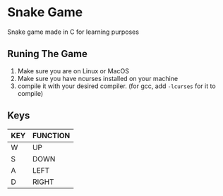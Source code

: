 # Snake Game
Snake game made in C for learning purposes

## Runing The Game
1. Make sure you are on Linux or MacOS
2. Make sure you have ncurses installed on your machine
3. compile it with your desired compiler. (for gcc, add `-lcurses` for it to compile)

## Keys
| KEY | FUNCTION |
-----|-----------|
| W | UP  |
| S | DOWN  |
| A | LEFT  |
| D | RIGHT |
